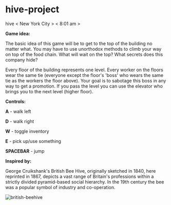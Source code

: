 # hive-project

hive < New York City > < 8:01 am >

**Game idea:**

The basic idea of this game will be to get to the top of the building no matter what. You may have to use unorthodox methods to climb your way on top of the food chain. What will wait on the top? What secrets does this company hide?

Every floor of the building represents one level. Every worker on the floors wear the same tie (everyone except the floor's 'boss' who wears the same tie as the workers the floor above). Your goal is to sabotage this boss in any way to get a promotion. If you pass the level you can use the elevator who brings you to the next level (higher floor).

**Controls:**

**A** - walk left

**D** - walk right

**W** - toggle inventory

**E** - pick up/use something

**SPACEBAR** - jump

**Inspired by:**

George Cruikshank's British Bee Hive, originally sketched in 1840, here reprinted in 1867, depicts a vast range of Britain's professions within a strictly divided pyramid-based social hierarchy. In the 19th century the bee was a popular symbol of industry and co-operation.

![british-beehive](https://cloud.githubusercontent.com/assets/20909245/25156887/db549134-249d-11e7-9196-df14201c649d.jpg)

